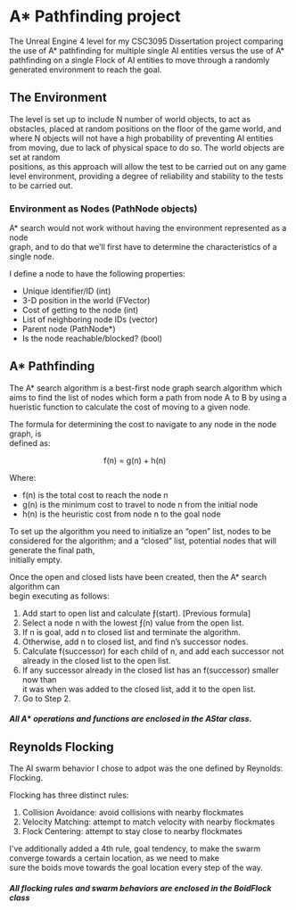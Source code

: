# A* Pathfinding project
The Unreal Engine 4 level for my CSC3095 Dissertation project comparing the use of A* pathfinding for multiple single AI entities versus
the use of A* pathfinding on a single Flock of AI entities to move through a randomly generated environment to reach the goal.

## The Environment
The	 level	 is	 set	 up	 to	 include	N number of	world	 objects,	 to	 act	 as	 obstacles, placed	 at	 random	 positions	 on	 the	 floor	 of	 the	 game	world,	 and	 where	N objects	 will	 not	 have	 a	 high	 probability	 of	 preventing	 AI	 entities	
from	moving,	due	to	lack	of	physical	space	to	do so.	The	world	objects	are	set	at	random	
positions,	 as	 this	 approach	 will	 allow	 the	 test	 to	 be	 carried	 out	 on	 any	 game	 level
environment,	providing	a	degree	of	reliability	and	stability	to	the	tests	to	be	carried	out.	

### Environment as Nodes (PathNode objects)
A*	 search	 would	 not	 work	 without	 having	 the	 environment	 represented	 as	 a	 node	
graph,	and	to	do	that	we’ll	first	have	to	determine	the	characteristics	of	a	single	node.	

I	define	a	node	to	have	the	following	properties:
- Unique	identifier/ID	(int)
- 3-D	position	in	the	world (FVector)
- Cost	of	getting	to	the	node (int)
- List	of	neighboring	node	IDs (vector<int>)
- Parent	node (PathNode*)
- Is	the	node	reachable/blocked? (bool)


## A* Pathfinding
The A* search algorithm is a best-first node graph search algorithm which aims to find the list of nodes which form a path from node A to B by using a hueristic function to calculate the cost of moving to a given node. 

The	 formula	 for	 determining	 the	 cost	 to	 navigate	 to	 any	 node	 in	 the	 node	 graph, is	
defined	as:

                                            f(n) = g(n) + h(n)

Where:
- f(n) is	the	total	cost	to	reach	the	node	n
- g(n) is	the	minimum	cost	to	travel	to	node	n	from	the	initial	node
- h(n) is	the	heuristic	cost	from	node	n	to	the	goal	node

To	set	up	the	algorithm	you	need	to	initialize an	“open”	list, nodes	to	be	considered	for	
the	 algorithm; and	 a	 “closed”	 list, potential	 nodes	 that	 will	 generate	 the	 final	 path,	
initially	empty.	

Once	 the	 open	 and	 closed	 lists	 have	 been	 created,	 then	 the	 A*	 search	 algorithm	 can	
begin	executing	as	follows:

1) Add	start to	open	list and	calculate	ƒ(start). [Previous	formula]
2) Select	a	node	n with	the	lowest	ƒ(n) value	from	the	open	list.
3) If	n is	goal,	add	n to	closed list and	terminate	the	algorithm.
4) Otherwise,	add n to	closed	list,	and	find	n’s	successor nodes.	
5) Calculate	f(successor) for	each	child of	n,	and	add	each	successor	not already	
in	the	closed	list	to	the	open	list.	
6) If	any	successor	already	in	the	closed	list	has	an	f(successor) smaller	now	than	
it	was	when	was	added	to	the	closed list,	add	it	to	the	open	list.	
7) Go	to	Step	2.



#### *All A** *operations and functions are enclosed in the AStar class.*


## Reynolds Flocking
The AI swarm behavior I chose to adpot was the one defined by Reynolds: Flocking.

Flocking has three distinct rules:
1) Collision	Avoidance:	avoid	collisions	with	nearby	flockmates
2) Velocity	Matching:	attempt	to	match	velocity	with	nearby	flockmates
3) Flock	Centering:	attempt	to	stay	close	to	nearby	flockmates

I've additionally added a 4th rule, goal tendency, to	make the	swarm	converge	towards	a	certain	location,	as	we	need	to	make	
sure	the	boids	move	towards	the	goal	location	every	step	of	the	way.

#### *All flocking rules and swarm behaviors are enclosed in the BoidFlock class*
